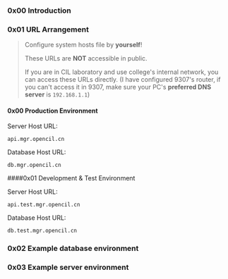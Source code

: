 ### 0x00 Introduction



### 0x01 URL Arrangement

> Configure system hosts file by **yourself**!
>
> These URLs are **NOT** accessible in public.
>
> If you are in CIL laboratory and use college's internal network, you can access these URLs directly. (I have configured 9307's router, if you can't access it in 9307, make sure your PC's **preferred DNS server** is `192.168.1.1`)

#### 0x00 Production Environment

Server Host URL:

```
api.mgr.opencil.cn
```

Database Host URL:

```
db.mgr.opencil.cn
```

####0x01 Development & Test Environment

Server Host URL:

```
api.test.mgr.opencil.cn
```

Database Host URL:

```
db.test.mgr.opencil.cn
```

### 0x02 Example database environment



### 0x03 Example server environment

